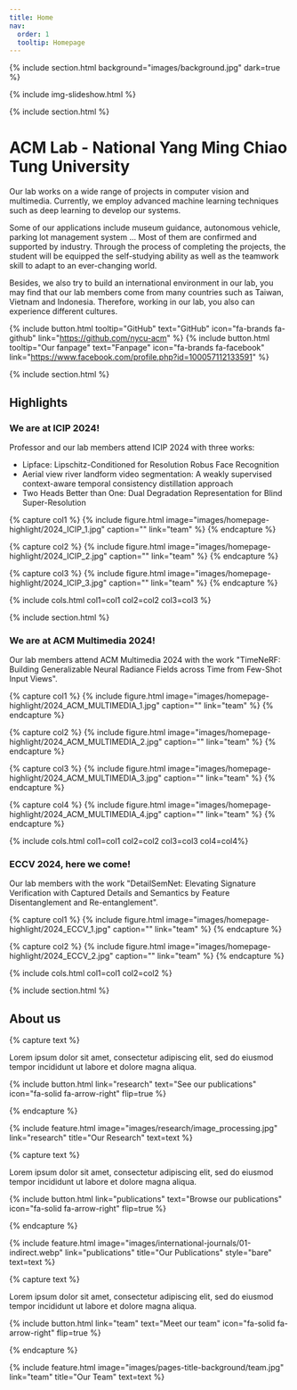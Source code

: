 ```yaml
---
title: Home
nav:
  order: 1
  tooltip: Homepage
---
```


{% include section.html background="images/background.jpg" dark=true %}

{% include img-slideshow.html %}

{% include section.html %}
# ACM Lab - National Yang Ming Chiao Tung University

Our lab works on a wide range of projects in computer vision and multimedia. Currently, we employ advanced machine learning techniques such as deep learning to develop our systems.

Some of our applications include museum guidance, autonomous vehicle, parking lot management system ... Most of them are confirmed and supported by industry. Through the process of completing the projects, the student will be equipped the self-studying ability as well as the teamwork skill to adapt to an ever-changing world.

Besides, we also try to build an international environment in our lab, you may find that our lab members come from many countries such as Taiwan, Vietnam and Indonesia. Therefore, working in our lab, you also can experience different cultures.

{%
  include button.html
  tooltip="GitHub"
  text="GitHub"
  icon="fa-brands fa-github"
  link="https://github.com/nycu-acm"
%}
{%
  include button.html
  tooltip="Our fanpage"
  text="Fanpage"
  icon="fa-brands fa-facebook"
  link="https://www.facebook.com/profile.php?id=100057112133591"
%}

<!--- START HIGHLIGHT -->

{% include section.html %}

## Highlights

<!--- Highlight 1 -->

### We are at ICIP 2024!
Professor and our lab members attend ICIP 2024 with three works: 
* Lipface: Lipschitz-Conditioned for Resolution Robus Face Recognition
* Aerial view river landform video segmentation: A weakly supervised context-aware temporal consistency distillation approach
* Two Heads Better than One: Dual Degradation Representation for Blind Super-Resolution

{% capture col1 %}
{%
  include figure.html
  image="images/homepage-highlight/2024_ICIP_1.jpg"
  caption=""
  link="team"
%}
{% endcapture %}

{% capture col2 %}
{%
  include figure.html
  image="images/homepage-highlight/2024_ICIP_2.jpg"
  caption=""
  link="team"
%}
{% endcapture %}

{% capture col3 %}
{%
  include figure.html
  image="images/homepage-highlight/2024_ICIP_3.jpg"
  caption=""
  link="team"
%}
{% endcapture %}

{% include cols.html col1=col1 col2=col2 col3=col3 %}

<!--- Highlight 2 -->

{% include section.html %}

### We are at ACM Multimedia 2024!
Our lab members attend ACM Multimedia 2024 with the work "TimeNeRF: Building Generalizable Neural Radiance Fields across Time from Few-Shot Input Views".

{% capture col1 %}
{%
  include figure.html
  image="images/homepage-highlight/2024_ACM_MULTIMEDIA_1.jpg"
  caption=""
  link="team"
%}
{% endcapture %}

{% capture col2 %}
{%
  include figure.html
  image="images/homepage-highlight/2024_ACM_MULTIMEDIA_2.jpg"
  caption=""
  link="team"
%}
{% endcapture %}

{% capture col3 %}
{%
  include figure.html
  image="images/homepage-highlight/2024_ACM_MULTIMEDIA_3.jpg"
  caption=""
  link="team"
%}
{% endcapture %}

{% capture col4 %}
{%
  include figure.html
  image="images/homepage-highlight/2024_ACM_MULTIMEDIA_4.jpg"
  caption=""
  link="team"
%}
{% endcapture %}

{% include cols.html col1=col1 col2=col2 col3=col3 col4=col4%}

### ECCV 2024, here we come!
Our lab members with the work "DetailSemNet: Elevating Signature Verification with Captured Details and Semantics by Feature Disentanglement and Re-entanglement".

{% capture col1 %}
{%
  include figure.html
  image="images/homepage-highlight/2024_ECCV_1.jpg"
  caption=""
  link="team"
%}
{% endcapture %}

{% capture col2 %}
{%
  include figure.html
  image="images/homepage-highlight/2024_ECCV_2.jpg"
  caption=""
  link="team"
%}
{% endcapture %}

{% include cols.html col1=col1 col2=col2 %}

<!--- END HIGHLIGHT -->

<!--- START 'ABOUT US' -->

{% include section.html %}

## About us

<!--- Part "Our research" -->

{% capture text %}

Lorem ipsum dolor sit amet, consectetur adipiscing elit, sed do eiusmod tempor incididunt ut labore et dolore magna aliqua.

{%
  include button.html
  link="research"
  text="See our publications"
  icon="fa-solid fa-arrow-right"
  flip=true
%}

{% endcapture %}

{%
  include feature.html
  image="images/research/image_processing.jpg"
  link="research"
  title="Our Research"
  text=text
%}

<!--- Part "Browse our projects" --> 

{% capture text %}

Lorem ipsum dolor sit amet, consectetur adipiscing elit, sed do eiusmod tempor incididunt ut labore et dolore magna aliqua.

{%
  include button.html
  link="publications"
  text="Browse our publications"
  icon="fa-solid fa-arrow-right"
  flip=true
%}

{% endcapture %}

{%
  include feature.html
  image="images/international-journals/01-indirect.webp"
  link="publications"
  title="Our Publications"
  style="bare"
  text=text
%}

<!--- Part "Meet our team" --> 

{% capture text %}

Lorem ipsum dolor sit amet, consectetur adipiscing elit, sed do eiusmod tempor incididunt ut labore et dolore magna aliqua.

{%
  include button.html
  link="team"
  text="Meet our team"
  icon="fa-solid fa-arrow-right"
  flip=true
%}

{% endcapture %}

{%
  include feature.html
  image="images/pages-title-background/team.jpg"
  link="team"
  title="Our Team"
  text=text
%}
